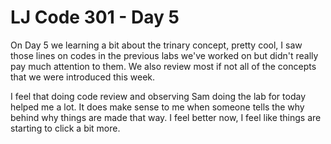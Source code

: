 # LJ Code 301 - Day 5

On Day 5 we learning a bit about the trinary concept, pretty cool, I saw those lines on codes in the previous labs we've worked on but didn't really pay much attention to them. We also review most if not all of the concepts that we were introduced this week.  

I feel that doing code review and observing Sam doing the lab for today helped me a lot. It does make sense to me when someone tells the why behind why things are made that way. I feel better now, I feel like things are starting to click a bit more.  
